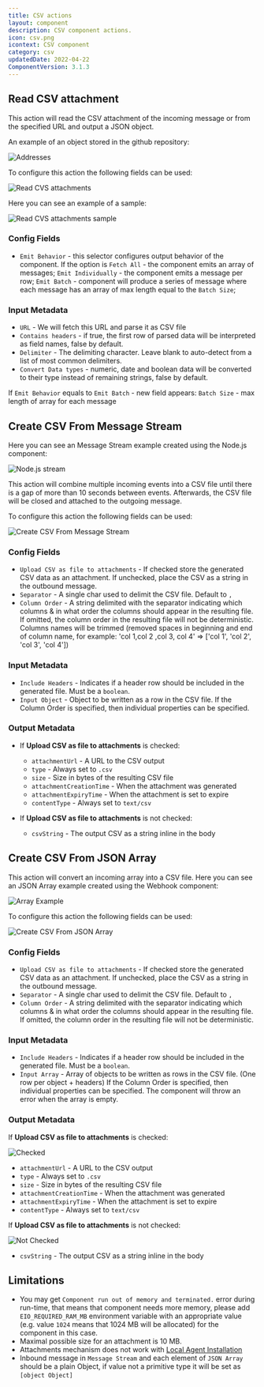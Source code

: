 ```yaml
---
title: CSV actions
layout: component
description: CSV component actions.
icon: csv.png
icontext: CSV component
category: csv
updatedDate: 2022-04-22
ComponentVersion: 3.1.3
---
```


## Read CSV attachment

This action will read the CSV attachment of the incoming message or from the specified URL and output a JSON object.

An example of an object stored in the github repository:

![Addresses](img/addresses.png)

To configure this action the following fields can be used:

![Read CVS attachments](img/read-CSV-attachment.png)

Here you can see an example of a sample:

![Read CVS attachments sample](img/read-sample.png)

### Config Fields

*   `Emit Behavior` - this selector configures output behavior of the component. If the option is `Fetch All` - the component emits an array of messages; `Emit Individually` - the component emits a message per row; `Emit Batch` - component will produce a series of message where each message has an array of max length equal to the `Batch Size`;

### Input Metadata

*   `URL` - We will fetch this URL and parse it as CSV file
*   `Contains headers` - if true, the first row of parsed data will be interpreted as field names, false by default.
*   `Delimiter` - The delimiting character. Leave blank to auto-detect from a list of most common delimiters.
*   `Convert Data types` - numeric, date and boolean data will be converted to their type instead of remaining strings, false by default.

If `Emit Behavior` equals to `Emit Batch` - new field appears: `Batch Size` - max length of array for each message

## Create CSV From Message Stream

Here you can see an Message Stream example created using the Node.js component:

![Node.js stream](img/nodejs-stream.png)

This action will combine multiple incoming events into a CSV file until there is a gap
of more than 10 seconds between events. Afterwards, the CSV file will be closed
and attached to the outgoing message.

To configure this action the following fields can be used:

![Create CSV From Message Stream](img/create-csv-from-message-stream.png)

### Config Fields

* `Upload CSV as file to attachments` -  If checked store the generated CSV data as an attachment. If unchecked, place the CSV as a string in the outbound message.
* `Separator` - A single char used to delimit the CSV file. Default to `,`
* `Column Order` - A string delimited with the separator indicating which columns & in what order the columns should appear in the resulting file. If omitted, the column order in the resulting file will not be deterministic. Columns names will be trimmed (removed spaces in beginning and end of column name, for example: 'col 1,col 2 ,col 3, col 4' => ['col 1', 'col 2', 'col 3', 'col 4'])

### Input Metadata

* `Include Headers` - Indicates if a header row should be included in the generated file. Must be a `boolean`.
* `Input Object` - Object to be written as a row in the CSV file. If the Column Order is specified, then individual properties can be specified.

### Output Metadata

* If **Upload CSV as file to attachments** is checked:
  * `attachmentUrl` - A URL to the CSV output
  * `type` - Always set to `.csv`
  * `size` - Size in bytes of the resulting CSV file
  * `attachmentCreationTime` - When the attachment was generated
  * `attachmentExpiryTime` - When the attachment is set to expire
  * `contentType` - Always set to `text/csv`

* If **Upload CSV as file to attachments** is not checked:
  * `csvString` - The output CSV as a string inline in the body

## Create CSV From JSON Array

This action will convert an incoming array into a CSV file.
Here you can see an JSON Array example created using the Webhook component:

![Array Example](img/array-example.png)

To configure this action the following fields can be used:

![Create CSV From JSON Array](img/create-csv-from-json-array.png)

### Config Fields

* `Upload CSV as file to attachments` -  If checked store the generated CSV data as an attachment. If unchecked, place the CSV as a string in the outbound message.
* `Separator` - A single char used to delimit the CSV file. Default to `,`
* `Column Order` - A string delimited with the separator indicating which columns & in what order the columns should appear in the resulting file. If omitted, the column order in the resulting file will not be deterministic.

### Input Metadata

* `Include Headers` - Indicates if a header row should be included in the generated file. Must be a `boolean`.
* `Input Array` - Array of objects to be written as rows in the CSV file. (One row per object + headers) If the Column Order is specified, then individual properties can be specified. The component will throw an error when the array is empty.

### Output Metadata

If **Upload CSV as file to attachments** is checked:

![Checked](img/checked.png)

  * `attachmentUrl` - A URL to the CSV output
  * `type` - Always set to `.csv`
  * `size` - Size in bytes of the resulting CSV file
  * `attachmentCreationTime` - When the attachment was generated
  * `attachmentExpiryTime` - When the attachment is set to expire
  * `contentType` - Always set to `text/csv`

If **Upload CSV as file to attachments** is not checked:

![Not Checked](img/not-checked.png)

  * `csvString` - The output CSV as a string inline in the body

## Limitations

* You may get `Component run out of memory and terminated.` error during run-time, that means that component needs more memory, please add
 `EIO_REQUIRED_RAM_MB` environment variable with an appropriate value (e.g. value `1024` means that 1024 MB will be allocated) for the component in this case.
* Maximal possible size for an attachment is 10 MB.
* Attachments mechanism does not work with [Local Agent Installation](https://docs.elastic.io/getting-started/local-agent.html)
* Inbound message in `Message Stream` and each element of `JSON Array` should be a plain Object, if value not a primitive type it will be set as `[object Object]`
